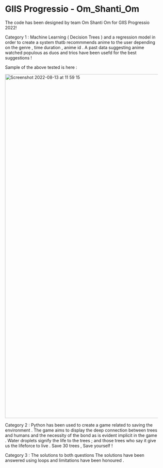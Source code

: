 # GIIS Progressio - Om_Shanti_Om
The code has been designed by team Om Shanti Om for GIIS Progressio 2022!

Category 1 : Machine Learning ( Decision Trees ) and a regression model in order to create a system thatb recommmends anime to the user depending on the genre , time duration , anime id . A past data suggesting anime watched populous as duos and trios have been usefd for the best suggestions !

Sample of the above tested is here :


<img width="1129" alt="Screenshot 2022-08-13 at 11 59 15" src="https://user-images.githubusercontent.com/108932697/184469173-fd901bbf-e935-4d29-ac20-0fcdf1292f55.png">

Category 2 : Python has been used to create a game related to saving the environment . The game aims to display the deep connection between trees and humans and the necessity of the bond as is evident implicit in the game . Water droplets signify the life to the trees ; and those trees who say it give us the lifeforce to live . Save 30 trees , Save yourself !

Category 3 : The solutions to both questions 
The solutions have been answered using loops and limitations have been honoured . 
